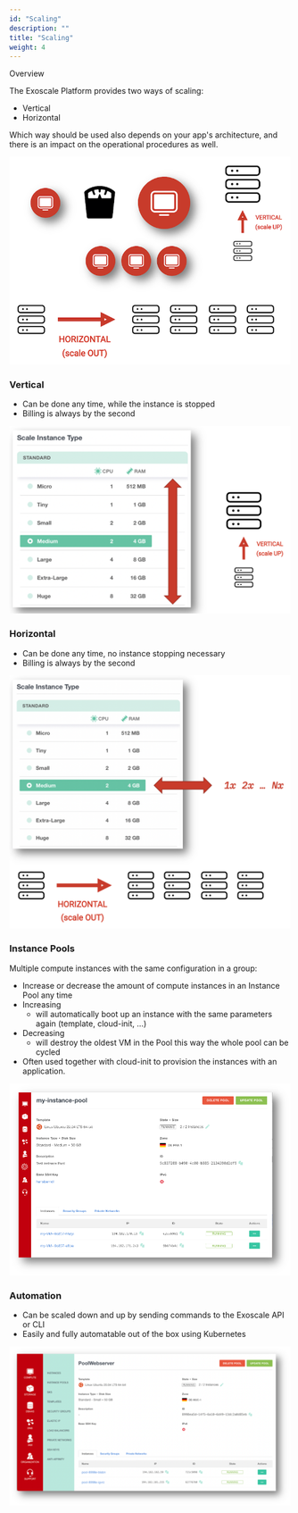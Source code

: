 ```yaml
---
id: "Scaling"
description: ""
title: "Scaling"
weight: 4
---
```


Overview

The Exoscale Platform provides two ways of scaling:

- Vertical
- Horizontal 

Which way should be used also depends on your app's architecture, and there is an impact on the operational procedures as well.

![scaling-v-h](scaling-v-h.png)

### Vertical

- Can be done any time, while the instance is stopped
- Billing is always by the second

![scaling-v](scaling-v.png)

### Horizontal

- Can be done any time, no instance stopping necessary
- Billing is always by the second

![scaling-h](scaling-h.png)

### Instance Pools

Multiple compute instances with the same configuration in a group:

- Increase or decrease the amount of compute instances in an Instance Pool any time
- Increasing
  - will automatically boot up an instance with the same parameters again (template, cloud-init, …)
- Decreasing
   - will destroy the oldest VM in the Pool this way the whole pool can be cycled
- Often used together with cloud-init to provision the instances with an application.

![my-instance-pool](my-instance-pool.png)

### Automation
- Can be scaled down and up by sending commands to the Exoscale API or CLI
- Easily and fully automatable out of the box using Kubernetes

![pool-webserver](pool-webserver.png)
